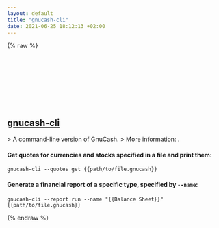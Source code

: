 ```yaml
---
layout: default
title: "gnucash-cli"
date: 2021-06-25 18:12:13 +02:00
---
```

{% raw %}
<h2 id="gnucash-cli">
  <a href="/en/common/gnucash-cli.html">gnucash-cli</a> <a href="#gnucash-cli"><svg class="icon">
    <use href="/assets/images/unicode_sprite.svg#link" />
  </svg></a>
</h2>
> A command-line version of GnuCash.
> More information: <https://gnucash.org>.

#### Get quotes for currencies and stocks specified in a file and print them:
```shell
gnucash-cli --quotes get {{path/to/file.gnucash}}
```
#### Generate a financial report of a specific type, specified by `--name`:
```shell
gnucash-cli --report run --name "{{Balance Sheet}}" {{path/to/file.gnucash}}
```
{% endraw %}